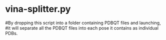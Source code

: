 # vina-splitter.py
#By dropping this script into a folder containing PDBQT files and launching, 
#it will separate all the PDBQT files into each pose it contains as individual PDBs.
